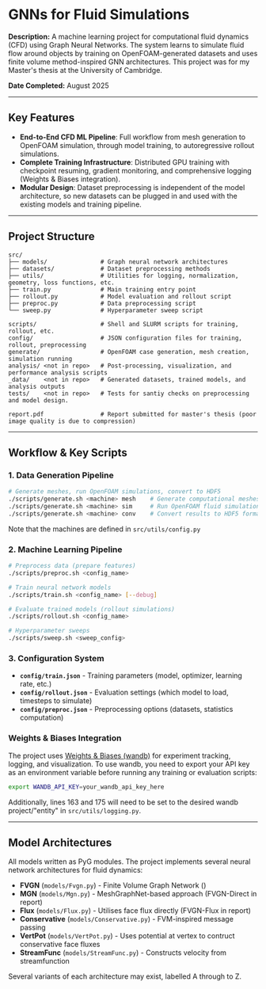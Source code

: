 # GNNs for Fluid Simulations

**Description:** A machine learning project for computational fluid dynamics (CFD) using Graph Neural Networks. The system learns to simulate fluid flow around objects by training on OpenFOAM-generated datasets and uses finite volume method-inspired GNN architectures. This project was for my Master's thesis at the University of Cambridge.

**Date Completed:** August 2025

---

## Key Features

- **End-to-End CFD ML Pipeline**: Full workflow from mesh generation to OpenFOAM simulation, through model training, to autoregressive rollout simulations.
- **Complete Training Infrastructure**: Distributed GPU training with checkpoint resuming, gradient monitoring, and comprehensive logging (Weights & Biases integration).
- **Modular Design**: Dataset preprocessing is independent of the model architecture, so new datasets can be plugged in and used with the existing models and training pipeline.

---

## Project Structure

```plaintext
src/
├── models/               # Graph neural network architectures
├── datasets/             # Dataset preprocessing methods
├── utils/                # Utilities for logging, normalization, geometry, loss functions, etc.
├── train.py              # Main training entry point
├── rollout.py            # Model evaluation and rollout script
├── preproc.py            # Data preprocessing script
└── sweep.py              # Hyperparameter sweep script

scripts/                  # Shell and SLURM scripts for training, rollout, etc.
config/                   # JSON configuration files for training, rollout, preprocessing
generate/                 # OpenFOAM case generation, mesh creation, simulation running
analysis/ <not in repo>   # Post-processing, visualization, and performance analysis scripts
_data/    <not in repo>   # Generated datasets, trained models, and analysis outputs
tests/    <not in repo>   # Tests for santiy checks on preprocessing and model design.

report.pdf                # Report submitted for master's thesis (poor image quality is due to compression)
```

---

## Workflow & Key Scripts

### 1. Data Generation Pipeline
```bash
# Generate meshes, run OpenFOAM simulations, convert to HDF5
./scripts/generate.sh <machine> mesh    # Generate computational meshes
./scripts/generate.sh <machine> sim     # Run OpenFOAM fluid simulations
./scripts/generate.sh <machine> conv    # Convert results to HDF5 format
```
Note that the machines are defined in `src/utils/config.py`

### 2. Machine Learning Pipeline
```bash
# Preprocess data (prepare features)
./scripts/preproc.sh <config_name>

# Train neural network models
./scripts/train.sh <config_name> [--debug]

# Evaluate trained models (rollout simulations)
./scripts/rollout.sh <config_name>

# Hyperparameter sweeps
./scripts/sweep.sh <sweep_config>
```

### 3. Configuration System
- **`config/train.json`** - Training parameters (model, optimizer, learning rate, etc.)
- **`config/rollout.json`** - Evaluation settings (which model to load, timesteps to simulate)
- **`config/preproc.json`** - Preprocessing options (datasets, statistics computation)

### Weights & Biases Integration

The project uses [Weights & Biases (wandb)](https://wandb.ai/) for experiment tracking, logging, and visualization. To use wandb, you need to export your API key as an environment variable before running any training or evaluation scripts:

```bash
export WANDB_API_KEY=your_wandb_api_key_here
```

Additionally, lines 163 and 175 will need to be set to the desired wandb project/"entity" in `src/utils/logging.py`.

---

## Model Architectures

All models written as PyG modules. The project implements several neural network architectures for fluid dynamics:
- **FVGN** (`models/Fvgn.py`) - Finite Volume Graph Network ()
- **MGN** (`models/Mgn.py`) - MeshGraphNet-based approach (FVGN-Direct in report)
- **Flux** (`models/Flux.py`) - Utilises face flux directly (FVGN-Flux in report)
- **Conservative** (`models/Conservative.py`) - FVM-inspired message passing
- **VertPot** (`models/VertPot.py`) - Uses potential at vertex to contruct conservative face fluxes
- **StreamFunc** (`models/StreamFunc.py`) - Constructs velocity from streamfunction

Several variants of each architecture may exist, labelled A through to Z.
